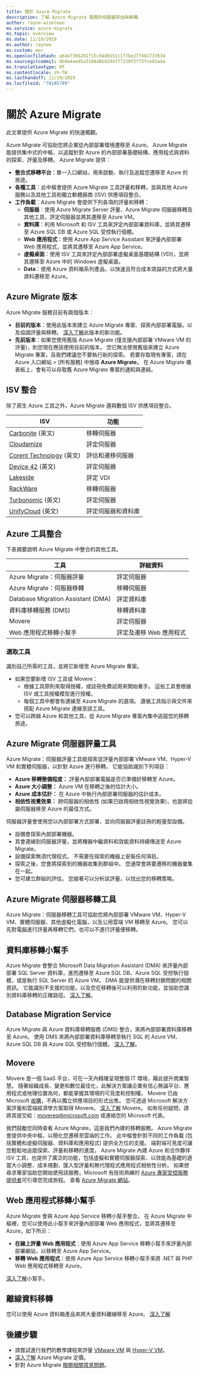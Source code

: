 ```yaml
---
title: 關於 Azure Migrate
description: 了解 Azure Migrate 服務的伺服器評估與移轉。
author: rayne-wiselman
ms.service: azure-migrate
ms.topic: overview
ms.date: 11/19/2019
ms.author: raynew
ms.custom: mvc
ms.openlocfilehash: a64e7366281f15c94d6551c1f7be27f461737634
ms.sourcegitcommit: dbde4aed5a3188d6b4244ff7220f2f75fce65ada
ms.translationtype: HT
ms.contentlocale: zh-TW
ms.lasthandoff: 11/19/2019
ms.locfileid: "74185799"
---
```

# <a name="about-azure-migrate"></a>關於 Azure Migrate

此文章提供 Azure Migrate 的快速概觀。

Azure Migrate 可協助您將企業從內部部署環境遷移至 Azure。 Azure Migrate 能提供集中式的中樞，以追蹤針對 Azure 的內部部署基礎結構、應用程式與資料的探索、評量及移轉。  Azure Migrate 提供：

- **整合式移轉平台**：單一入口網站，用來啟動、執行及追蹤您遷移至 Azure 的旅途。
- **各種工具**：此中樞會提供 Azure Migrate 工具評量和移轉，並與其他 Azure 服務以及其他工具和獨立軟體廠商 (ISV) 供應項目整合。
- **工作負載**：Azure Migrate 會提供下列各項的評量和移轉：
    - **伺服器**：使用 Azure Migrate Server 評量、Azure Migrate 伺服器移轉及其他工具，評定伺服器並將其遷移至 Azure VM。
    - **資料庫**：利用 Microsoft 和 ISV 工具來評定內部部署資料庫，並將其遷移至 Azure SQL DB 或 Azure SQL 受控執行個體。
    - **Web 應用程式**：使用 Azure App Service Assistant 來評量內部部署 Web 應用程式，並將其遷移至 Azure App Service。
    - **虛擬桌面**：使用 ISV 工具來評定內部部署虛擬桌面基礎結構 (VDI)，並將其遷移至 Azure 中的 Windows 虛擬桌面。
    - **Data**：使用 Azure 資料箱系列產品，以快速且符合成本效益的方式將大量資料遷移至 Azure。

## <a name="azure-migrate-versions"></a>Azure Migrate 版本

Azure Migrate 服務目前有兩個版本：

- **目前的版本**：使用此版本來建立 Azure Migrate 專案、探索內部部署電腦，以及協調評量與移轉。 [深入了解](whats-new.md)此版本的新功能。
- **先前版本**：如果您使用舊版 Azure Migrate (僅支援內部部署 VMware VM 的評量)，則您現在應該使用目前的版本。 您已無法使用舊版來建立 Azure Migrate 專案，且我們建議您不要執行新的探索。 若要存取現有專案，請在 Azure 入口網站 > [所有服務]  中搜尋 **Azure Migrate**。 在 Azure Migrate 儀表板上，會有可以存取舊 Azure Migrate 專案的通知與連結。



## <a name="isv-integration"></a>ISV 整合

除了原生 Azure 工具之外，Azure Migrate 還與數個 ISV 供應項目整合。 

**ISV** | **功能**
--- | ---
[Carbonite](https://www.carbonite.com/globalassets/files/datasheets/carb-migrate4azure-microsoft-ds.pdf) \(英文\) | 移轉伺服器
[Cloudamize](https://www.cloudamize.com/platform) | 評定伺服器
[Corent Technology](https://www.corenttech.com/AzureMigrate/) \(英文\) | 評估和遷移伺服器
[Device 42](https://docs.device42.com/) \(英文\) | 評定伺服器
[Lakeside](https://go.microsoft.com/fwlink/?linkid=2104908) | 評定 VDI
[RackWare](https://go.microsoft.com/fwlink/?linkid=2102735) | 移轉伺服器
[Turbonomic](https://learn.turbonomic.com/azure-migrate-portal-free-trial) \(英文\) | 評定伺服器
[UnifyCloud](https://www.cloudatlasinc.com/cloudrecon/) \(英文\) | 評定伺服器和資料庫

## <a name="azure-tool-integration"></a>Azure 工具整合

下表摘要說明 Azure Migrate 中整合的其他工具。

**工具** | **詳細資料**
--- | ---
Azure Migrate：伺服器評量 | 評定伺服器
Azure Migrate：伺服器移轉 | 移轉伺服器
Database Migration Assistant (DMA) | 評定資料庫
資料庫移轉服務 (DMS) | 移轉資料庫
Movere | 評定伺服器
Web 應用程式移轉小幫手 | 評定及遷移 Web 應用程式



### <a name="selecting-a-tool"></a>選取工具

識別自己所需的工具，並將它新增至 Azure Migrate 專案。

- 如果您要新增 ISV 工具或 Movere：
    - 根據工具原則來取得授權，或註冊免費試用來開始著手。 這些工具會根據 ISV 或工具授權模型進行授權。
    - 每個工具中都會有連線至 Azure Migrate 的選項。 遵循工具指示與文件來搭配 Azure Migrate 連線至該工具。
- 您可以跨越 Azure 和其他工具，從 Azure Migrate 專案內集中追蹤您的移轉旅途。



## <a name="azure-migrate-server-assessment-tool"></a>Azure Migrate 伺服器評量工具

Azure Migrate：伺服器評量工具能探索並評量內部部署 VMware VM、Hyper-V VM 和實體伺服器，以針對 Azure 進行移轉。 它能協助識別下列項目：

- **Azure 移轉整備程度：** 評量內部部署電腦是否已準備好移轉至 Azure。
- **Azure 大小調整：** Azure VM 在移轉之後的估計大小。
- **Azure 成本估計：** 在 Azure 中執行內部部署伺服器的估計成本。
- **相依性視覺效果：** 跨伺服器的相依性 (如果已啟用相依性視覺效果)，也是將從屬伺服器移至 Azure 的最佳方式。

伺服器評量會使用您以內部部署方式部署，並向伺服器評量註冊的輕量型設備。

- 設備會探索內部部署機器。
- 其會連線到伺服器評量，並將機器中繼資料和效能資料持續傳送至 Azure Migrate。
- 設備探索無須代理程式。 不需要在探索的機器上安裝任何項目。
- 探索之後，您會將探索到的機器收集到群組中。 您通常會將要遷移的機器彙集在一起。
- 您可建立群組的評估。 您接著可以分析該評量，以找出您的移轉策略。

## <a name="azure-migrate-server-migration-tool"></a>Azure Migrate 伺服器移轉工具

Azure Migrate：伺服器移轉工具可協助您將內部部署 VMware VM、Hyper-V VM、實體伺服器、其他虛擬化電腦，以及公用雲端 VM 移轉至 Azure。 您可以先對電腦進行評量再移轉它們，也可以不進行評量便移轉。


## <a name="database-migration-assistant"></a>資料庫移轉小幫手

Azure Migrate 會整合 Microsoft Data Migration Assistant (DMA) 來評量內部部署 SQL Server 資料庫，進而遷移至 Azure SQL DB、Azure SQL 受控執行個體，或是執行 SQL Server 的 Azure VM。 DMA 能提供潛在移轉封鎖問題的相關資訊。 它能識別不支援的功能，以及您在移轉後可以利用的新功能，並協助您識別資料庫移轉的正確路徑。 [深入了解](https://docs.microsoft.com/sql/dma/dma-overview?view=sql-server-2017)。

## <a name="database-migration-service"></a>Database Migration Service

Azure Migrate 與 Azure 資料庫移轉服務 (DMS) 整合，來將內部部署資料庫移轉至 Azure。 使用 DMS 來將內部部署資料庫移轉至執行 SQL 的 Azure VM、Azure SQL DB 與 Azure SQL 受控執行個體。 [深入了解](https://docs.microsoft.com/azure/dms/dms-overview)。

## <a name="movere"></a>Movere

 
Movere 是一個 SaaS 平台，可在一天內精確呈現整個 IT 環境，藉此提升商業智慧。 隨著組織成長、變更和數位最佳化，此解決方案讓企業有信心無論平台、應用程式或地理位置為何，都能掌握其環境的可見度和控制權。 Movere 已由 Microsoft [收購](https://azure.microsoft.com/blog/microsoft-acquires-movere-to-help-customers-unlock-cloud-innovation-with-seamless-migration-tools/)，不再以獨立供應項目的形式出售。  您可透過 Microsoft 解決方案評量和雲端經濟學方案取得 Movere。 [深入了解](https://www.movere.io) Movere。 如有任何疑問，請將其提交給：movereq@microsoft.com 或連絡您的 Microsoft 代表。

我們鼓勵您同時查看 Azure Migrate，這是我們內建的移轉服務。 Azure Migrate 會提供中央中樞，以簡化您遷移至雲端的工作。 此中樞會針對不同的工作負載 (包括實體和虛擬伺服器、資料庫和應用程式) 提供全方位的支援。 端對端可見度可讓您輕鬆地追蹤探索、評量和移轉的進度。 Azure Migrate 內建 Azure 和合作夥伴 ISV 工具，也提供了廣泛的功能，包括虛擬和實體伺服器探索、以效能為基礎的適當大小調整、成本規劃、匯入型評量和無代理程式應用程式相依性分析。 如果想尋求專家協助您開始使用該服務，Microsoft 有技術熟練的 [Azure 專家受控服務提供者](https://azure.microsoft.com/partners)可引導您完成旅程。 查看 [Azure Migrate 網站](https://azure.microsoft.com/services/azure-migrate/)。 
 

## <a name="web-app-migration-assistant"></a>Web 應用程式移轉小幫手

Azure Migrate 會與 Azure App Service 移轉小幫手整合。 在 Azure Migrate 中樞裡，您可以使用此小幫手來評量內部部署 Web 應用程式，並將其遷移至 Azure，如下所示：

- **在線上評量 Web 應用程式**：使用 Azure App Service 移轉小幫手來評量內部部署網站，以移轉至 Azure App Service。
- **移轉 Web 應用程式**：使用 Azure App Service 移轉小幫手來將 .NET 與 PHP Web 應用程式移轉至 Azure。

[深入了解](https://appmigration.microsoft.com/)小幫手。



## <a name="offline-data-migration"></a>離線資料移轉

您可以使用 Azure 資料箱產品來將大量資料離線移至 Azure。 [深入了解](https://docs.microsoft.com/azure/databox/)

## <a name="next-steps"></a>後續步驟

- 請嘗試進行我們的教學課程來評量 [VMware VM](tutorial-assess-vmware.md) 與 [Hyper-V VM](tutorial-assess-hyper-v.md)。
- [深入了解](https://azure.microsoft.com/pricing/details/azure-migrate/) Azure Migrate 定價。
- 針對 Azure Migrate [檢閱相關常見問題](resources-faq.md)。
